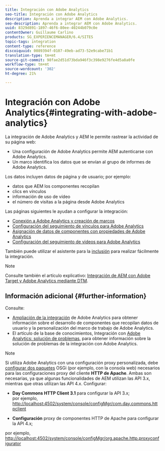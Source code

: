```yaml
---
title: Integración con Adobe Analytics
seo-title: Integración con Adobe Analytics
description: Aprenda a integrar AEM con Adobe Analytics.
seo-description: Aprenda a integrar AEM con Adobe Analytics.
uuid: 8329d891-1897-46f6-80ee-40244b079c0e
contentOwner: Guillaume Carlino
products: SG_EXPERIENCEMANAGER/6.4/SITES
topic-tags: integration
content-type: reference
discoiquuid: 0089394f-0107-49eb-ad73-52e9cabe71b1
translation-type: tm+mt
source-git-commit: 98fae2d51d73bda946f3c398e9276fe4d5a8a0fe
workflow-type: tm+mt
source-wordcount: '302'
ht-degree: 21%

---
```



# Integración con Adobe Analytics{#integrating-with-adobe-analytics}

La integración de Adobe Analytics y AEM le permite rastrear la actividad de su página web:

* Una configuración de Adobe Analytics permite AEM autenticarse con Adobe Analytics.
* Un marco identifica los datos que se envían al grupo de informes de Adobe Analytics.

Los datos incluyen datos de página y de usuario; por ejemplo:

* datos que AEM los componentes recopilan
* clics en vínculos
* información de uso de vídeo
* el número de visitas a la página desde Adobe Analytics

Las páginas siguientes le ayudan a configurar la integración:

* [Conexión a Adobe Analytics y creación de marcos](/help/sites-administering/adobeanalytics-connect.md)
* [Configuración del seguimiento de vínculos para Adobe Analytics](/help/sites-administering/adobeanalytics-link.md)
* [Asignación de datos de componentes con propiedades de Adobe Analytics](/help/sites-administering/adobeanalytics-mapping.md)
* [Configuración del seguimiento de videos para Adobe Analytics](/help/sites-administering/adobeanalytics-video.md)

También puede utilizar el asistente para la [inclusión](/help/sites-administering/opt-in.md) para realizar fácilmente la integración.

>[!NOTE]
>
>Consulte también el artículo explicativo: [Integración de AEM con Adobe Target y Adobe Analytics mediante DTM](https://helpx.adobe.com/experience-manager/using/integrate-digital-marketing-solutions.html).

## Información adicional {#further-information}

Consulte:

* [Ampliación de la integración](/help/sites-developing/extending-analytics.md) de Adobe Analytics para obtener información sobre el desarrollo de componentes que recopilan datos de usuario y la personalización del marco de trabajo de Adobe Analytics.
* El artículo de la base de conocimientos, Integración con [Adobe Analytics: solución de problemas](https://helpx.adobe.com/experience-manager/kb/sitecatalystintegrationtroubleshooting.html), para obtener información sobre la solución de problemas de la integración con Adobe Analytics.

>[!NOTE]
>
>Si utiliza Adobe Analytics con una configuración proxy personalizada, debe [configurar dos paquetes](/help/sites-deploying/configuring-osgi.md) OSGi (por ejemplo, con la consola web) necesarios para las configuraciones proxy del cliente **HTTP de Apache**. Ambas son necesarias, ya que algunas funcionalidades de AEM utilizan las API 3.x, mientras que otras utilizan las API 4.x. Configurar:
>
>* **Day Commons HTTP Client 3.1** para configurar la API 3.x;\
   >  por ejemplo, [http://localhost:4502/system/console/configMgr/com.day.commons.httpclient](http://localhost:4502/system/console/configMgr/com.day.commons.httpclient)
   >
   >
* **Configuración** proxy de componentes HTTP de Apache para configurar la API 4.x;
>
>  
por ejemplo, [http://localhost:4502/system/console/configMgr/org.apache.http.proxyconfigurator](http://localhost:4502/system/console/configMgr/org.apache.http.proxyconfigurator)

